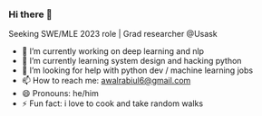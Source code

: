 ### Hi there 👋

Seeking SWE/MLE 2023 role | Grad researcher @Usask 

- 🔭 I’m currently working on deep learning and nlp
- 🌱 I’m currently learning system design and hacking python
- 🤔 I’m looking for help with python dev / machine learning jobs
- 📫 How to reach me: awalrabiul6@gmail.com
- 😄 Pronouns: he/him
- ⚡ Fun fact: i love to cook and take random walks

